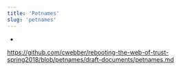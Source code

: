 ```yaml
---
title: 'Petnames'
slug: 'petnames'
---
```


- 
https://github.com/cwebber/rebooting-the-web-of-trust-spring2018/blob/petnames/draft-documents/petnames.md